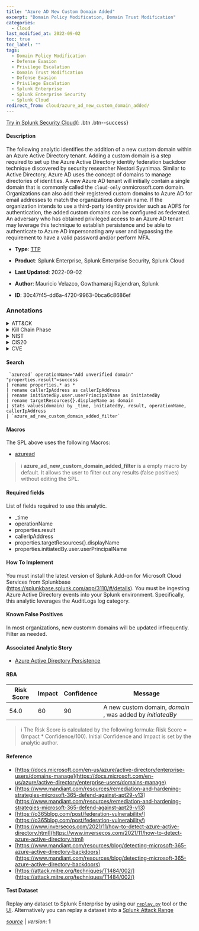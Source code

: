 ```yaml
---
title: "Azure AD New Custom Domain Added"
excerpt: "Domain Policy Modification, Domain Trust Modification"
categories:
  - Cloud
last_modified_at: 2022-09-02
toc: true
toc_label: ""
tags:
  - Domain Policy Modification
  - Defense Evasion
  - Privilege Escalation
  - Domain Trust Modification
  - Defense Evasion
  - Privilege Escalation
  - Splunk Enterprise
  - Splunk Enterprise Security
  - Splunk Cloud
redirect_from: cloud/azure_ad_new_custom_domain_added/
---
```




[Try in Splunk Security Cloud](https://www.splunk.com/en_us/cyber-security.html){: .btn .btn--success}

#### Description

The following analytic identifies the addition of a new custom domain within an Azure Active Directory tenant. Adding a custom domain is a step required to set up the Azure Active Directory identity federation backdoor technique discovered by security researcher Nestori Syynimaa. Similar to Active Directory, Azure AD uses the concept of domains to manage directories of identities. A new Azure AD tenant will initially contain a single domain that is commonly called the `cloud-only` onmicrosoft.com domain. Organizations can also add their registered custom domains to Azure AD for email addresses to match the organizations domain name. If the organization intends to use a third-party identity provider such as ADFS for authentication, the added custom domains can be configured as federated. An adversary who has obtained privileged access to an Azure AD tenant may leverage this technique to establish persistence and be able to authenticate to Azure AD impersonating any user and bypassing the requirement to have a valid password and/or perform MFA.

- **Type**: [TTP](https://github.com/splunk/security_content/wiki/Detection-Analytic-Types)
- **Product**: Splunk Enterprise, Splunk Enterprise Security, Splunk Cloud

- **Last Updated**: 2022-09-02
- **Author**: Mauricio Velazco, Gowthamaraj Rajendran, Splunk
- **ID**: 30c47f45-dd6a-4720-9963-0bca6c8686ef

### Annotations
<details>
  <summary>ATT&CK</summary>

<div markdown="1">

#### [ATT&CK](https://attack.mitre.org/)

| ID          | Technique   | Tactic         |
| ----------- | ----------- |--------------- |
| [T1484](https://attack.mitre.org/techniques/T1484/) | Domain Policy Modification | Defense Evasion, Privilege Escalation |

| [T1484.002](https://attack.mitre.org/techniques/T1484/002/) | Domain Trust Modification | Defense Evasion, Privilege Escalation |

</div>
</details>


<details>
  <summary>Kill Chain Phase</summary>

<div markdown="1">

* Exploitation


</div>
</details>


<details>
  <summary>NIST</summary>

<div markdown="1">

* DE.CM



</div>
</details>

<details>
  <summary>CIS20</summary>

<div markdown="1">

* CIS 10



</div>
</details>

<details>
  <summary>CVE</summary>

<div markdown="1">


</div>
</details>


#### Search

```
 `azuread` operationName="Add unverified domain" "properties.result"=success 
| rename properties.* as * 
| rename callerIpAddress as callerIpAddress 
| rename initiatedBy.user.userPrincipalName as initiatedBy 
| rename targetResources{}.displayName as domain 
| stats values(domain) by _time, initiatedBy, result, operationName, callerIpAddress 
| `azure_ad_new_custom_domain_added_filter`
```

#### Macros
The SPL above uses the following Macros:
* [azuread](https://github.com/splunk/security_content/blob/develop/macros/azuread.yml)

> :information_source:
> **azure_ad_new_custom_domain_added_filter** is a empty macro by default. It allows the user to filter out any results (false positives) without editing the SPL.



#### Required fields
List of fields required to use this analytic.
* _time
* operationName
* properties.result
* callerIpAddress
* properties.targetResources{}.displayName
* properties.initiatedBy.user.userPrincipalName



#### How To Implement
You must install the latest version of Splunk Add-on for Microsoft Cloud Services from Splunkbase (https://splunkbase.splunk.com/app/3110/#/details). You must be ingesting Azure Active Directory events into your Splunk environment. Specifically, this analytic leverages the AuditLogs log category.
#### Known False Positives
In most organizations, new customm domains will be updated infrequently. Filter as needed.

#### Associated Analytic Story
* [Azure Active Directory Persistence](/stories/azure_active_directory_persistence)




#### RBA

| Risk Score  | Impact      | Confidence   | Message      |
| ----------- | ----------- |--------------|--------------|
| 54.0 | 60 | 90 | A new custom domain, $domain$ , was added by $initiatedBy$ |


> :information_source:
> The Risk Score is calculated by the following formula: Risk Score = (Impact * Confidence/100). Initial Confidence and Impact is set by the analytic author.


#### Reference

* [https://docs.microsoft.com/en-us/azure/active-directory/enterprise-users/domains-manage](https://docs.microsoft.com/en-us/azure/active-directory/enterprise-users/domains-manage)
* [https://www.mandiant.com/resources/remediation-and-hardening-strategies-microsoft-365-defend-against-apt29-v13](https://www.mandiant.com/resources/remediation-and-hardening-strategies-microsoft-365-defend-against-apt29-v13)
* [https://o365blog.com/post/federation-vulnerability/](https://o365blog.com/post/federation-vulnerability/)
* [https://www.inversecos.com/2021/11/how-to-detect-azure-active-directory.html](https://www.inversecos.com/2021/11/how-to-detect-azure-active-directory.html)
* [https://www.mandiant.com/resources/blog/detecting-microsoft-365-azure-active-directory-backdoors](https://www.mandiant.com/resources/blog/detecting-microsoft-365-azure-active-directory-backdoors)
* [https://attack.mitre.org/techniques/T1484/002/](https://attack.mitre.org/techniques/T1484/002/)



#### Test Dataset
Replay any dataset to Splunk Enterprise by using our [`replay.py`](https://github.com/splunk/attack_data#using-replaypy) tool or the [UI](https://github.com/splunk/attack_data#using-ui).
Alternatively you can replay a dataset into a [Splunk Attack Range](https://github.com/splunk/attack_range#replay-dumps-into-attack-range-splunk-server)




[*source*](https://github.com/splunk/security_content/tree/develop/detections/cloud/azure_ad_new_custom_domain_added.yml) \| *version*: **1**